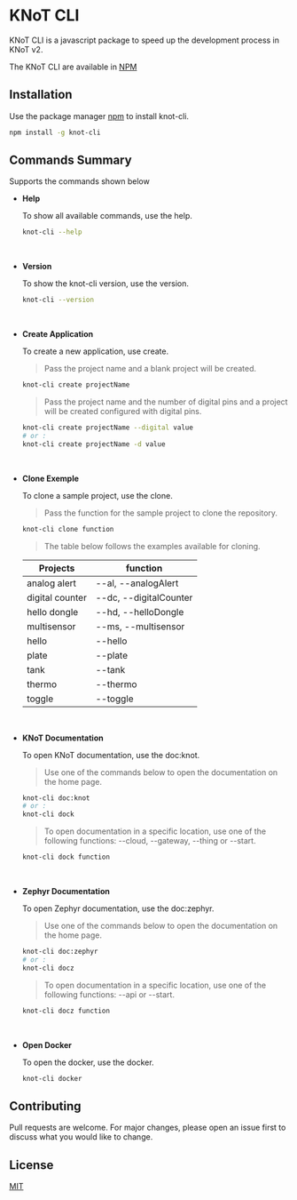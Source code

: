 # KNoT CLI

KNoT CLI is a javascript package to speed up the development process in KNoT v2.

The KNoT CLI are available in [NPM](https://www.npmjs.com/package/knot-cli)

## Installation

Use the package manager [npm](https://www.npmjs.com/) to install knot-cli.

```bash
npm install -g knot-cli
```

## Commands Summary

Supports the commands shown below

* **Help**

  To show all available commands, use the help.

   ```bash
   knot-cli --help
   ```
&nbsp;
* **Version**

  To show the knot-cli version, use the version.

   ```bash
   knot-cli --version
   ```
&nbsp;
* **Create Application**

  To create a new application, use create.

  > Pass the project name and a blank project will be created.

   ```bash
   knot-cli create projectName
   ```

  > Pass the project name and the number of digital pins and a project will be created configured with digital pins.

   ```bash
   knot-cli create projectName --digital value
   # or :
   knot-cli create projectName -d value
   ```
&nbsp;
* **Clone Exemple**
   
    To clone a sample project, use the clone.

    > Pass the function for the sample project to clone the repository.
   
    ```bash
   knot-cli clone function
   ```
  > The table below follows the examples available for cloning.

  | Projects        | function               |
  | --------------- | ---------------------- |
  | analog alert    | --al, --analogAlert    |
  | digital counter | --dc, --digitalCounter |
  | hello dongle    | --hd, --helloDongle    |
  | multisensor     | --ms, --multisensor    |
  | hello           | --hello                |
  | plate           | --plate                |
  | tank            | --tank                 |
  | thermo          | --thermo               |
  | toggle          | --toggle               |

&nbsp;
* **KNoT Documentation**

  To open KNoT documentation, use the doc:knot.

   > Use one of the commands below to open the documentation on the home page.
   
    ```bash
   knot-cli doc:knot
   # or :
   knot-cli dock
   ```
   > To open documentation in a specific location, use one of the following functions: --cloud, --gateway, --thing or --start.

   ```bash
   knot-cli dock function
   ```
&nbsp;
* **Zephyr Documentation**

  To open Zephyr documentation, use the doc:zephyr.

   > Use one of the commands below to open the documentation on the home page.
   
    ```bash
   knot-cli doc:zephyr
   # or :
   knot-cli docz
   ```
   > To open documentation in a specific location, use one of the following functions: --api or --start.

   ```bash
   knot-cli docz function
   ```
&nbsp;
* **Open Docker**

  To open the docker, use the docker.

   ```bash
   knot-cli docker
   ```

## Contributing
Pull requests are welcome. For major changes, please open an issue first to discuss what you would like to change.

## License
[MIT](https://choosealicense.com/licenses/mit/)